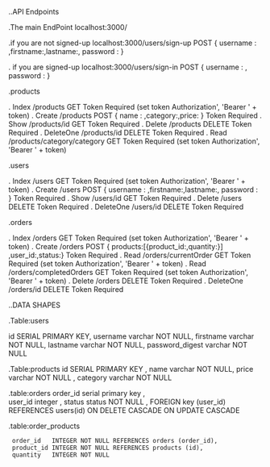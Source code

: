 ..API Endpoints

.The main EndPoint localhost:3000/

.if you are not signed-up 
 localhost:3000/users/sign-up POST  { username : ,firstname:,lastname:, password : }

. if you are signed-up
localhost:3000/users/sign-in POST  { username : , password : }



.products

. Index /products GET Token Required (set token Authorization', 'Bearer ' + token)
. Create /products POST { name : ,category:,price: } Token Required
. Show /products/id GET Token Required
. Delete /products DELETE Token Required
. DeleteOne /products/id DELETE Token Required
. Read /products/category/category GET Token Required (set token Authorization', 'Bearer ' + token)


.users 

. Index /users GET Token Required (set token Authorization', 'Bearer ' + token)
. Create /users POST { username : ,firstname:,lastname:, password : } Token Required
. Show /users/id GET Token Required
. Delete /users DELETE Token Required
. DeleteOne /users/id DELETE Token Required


.orders

. Index /orders GET Token Required (set token Authorization', 'Bearer ' + token)
. Create /orders POST { products:[{product_id:,quantity:}]  ,user_id:,status:} Token Required
. Read /orders/currentOrder  GET  Token Required (set token Authorization', 'Bearer ' + token)
. Read /orders/completedOrders  GET  Token Required (set token Authorization', 'Bearer ' + token)
. Delete /orders DELETE Token Required
. DeleteOne /orders/id DELETE Token Required


..DATA SHAPES

.Table:users

 id SERIAL PRIMARY KEY,
 username varchar NOT NULL, 
 firstname varchar NOT NULL,
 lastname varchar NOT NULL,
 password_digest varchar  NOT NULL 



.Table:products
    id SERIAL PRIMARY KEY ,
    name varchar NOT NULL,
    price varchar NOT NULL ,
    category varchar NOT NULL 


.table:orders
     order_id serial primary key ,  
     user_id integer , 
     status status NOT NULL ,
     FOREIGN  key (user_id) REFERENCES users(id)  ON DELETE CASCADE ON UPDATE CASCADE


.table:order_products

     order_id   INTEGER NOT NULL REFERENCES orders (order_id),
     product_id INTEGER NOT NULL REFERENCES products (id),
     quantity   INTEGER NOT NULL

